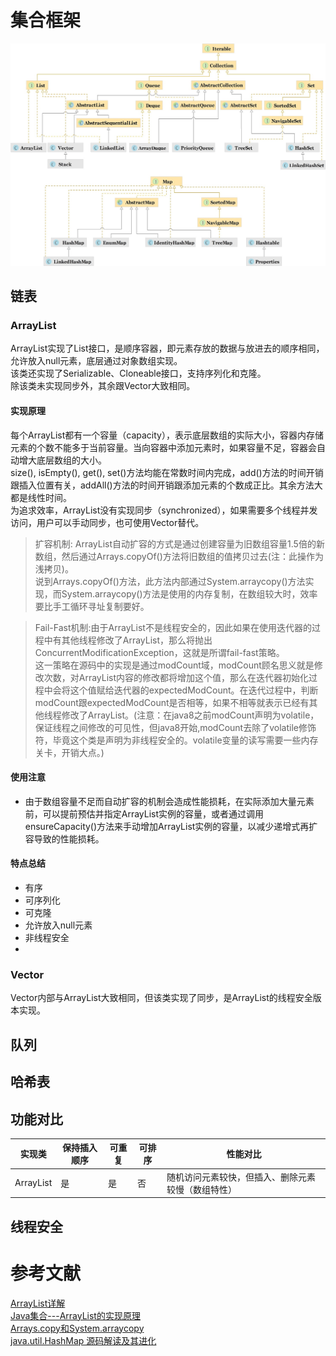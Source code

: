 # 集合框架
![集合框架](https://raw.githubusercontent.com/chengweii/resource/master/technology/Collection/resource/collection-framework-1.jpg)
## 链表
### ArrayList
ArrayList实现了List接口，是顺序容器，即元素存放的数据与放进去的顺序相同，允许放入null元素，底层通过对象数组实现。  
该类还实现了Serializable、Cloneable接口，支持序列化和克隆。  
除该类未实现同步外，其余跟Vector大致相同。  
#### 实现原理
每个ArrayList都有一个容量（capacity），表示底层数组的实际大小，容器内存储元素的个数不能多于当前容量。当向容器中添加元素时，如果容量不足，容器会自动增大底层数组的大小。  
size(), isEmpty(), get(), set()方法均能在常数时间内完成，add()方法的时间开销跟插入位置有关，addAll()方法的时间开销跟添加元素的个数成正比。其余方法大都是线性时间。  
为追求效率，ArrayList没有实现同步（synchronized），如果需要多个线程并发访问，用户可以手动同步，也可使用Vector替代。 
> 扩容机制: ArrayList自动扩容的方式是通过创建容量为旧数组容量1.5倍的新数组，然后通过Arrays.copyOf()方法将旧数组的值拷贝过去(注：此操作为浅拷贝)。  
说到Arrays.copyOf()方法，此方法内部通过System.arraycopy()方法实现，而System.arraycopy()方法是使用的内存复制，在数组较大时，效率要比手工循环寻址复制要好。

> Fail-Fast机制:由于ArrayList不是线程安全的，因此如果在使用迭代器的过程中有其他线程修改了ArrayList，那么将抛出ConcurrentModificationException，这就是所谓fail-fast策略。  
这一策略在源码中的实现是通过modCount域，modCount顾名思义就是修改次数，对ArrayList内容的修改都将增加这个值，那么在迭代器初始化过程中会将这个值赋给迭代器的expectedModCount。在迭代过程中，判断modCount跟expectedModCount是否相等，如果不相等就表示已经有其他线程修改了ArrayList。(注意：在java8之前modCount声明为volatile，保证线程之间修改的可见性，但java8开始,modCount去除了volatile修饰符，毕竟这个类是声明为非线程安全的。volatile变量的读写需要一些内存关卡，开销大点。)
#### 使用注意
* 由于数组容量不足而自动扩容的机制会造成性能损耗，在实际添加大量元素前，可以提前预估并指定ArrayList实例的容量，或者通过调用ensureCapacity()方法来手动增加ArrayList实例的容量，以减少递增式再扩容导致的性能损耗。
#### 特点总结
* 有序
* 可序列化
* 可克隆
* 允许放入null元素
* 非线程安全
* 
### Vector
Vector内部与ArrayList大致相同，但该类实现了同步，是ArrayList的线程安全版本实现。
## 队列

## 哈希表

## 功能对比
|实现类|保持插入顺序|可重复|可排序|性能对比|
|-|-|-|-|-|
|ArrayList|是|是|否|随机访问元素较快，但插入、删除元素较慢（数组特性）|
## 线程安全
# 参考文献
[ArrayList详解](http://www.cnblogs.com/qiutianyou/p/5440065.html)  
[Java集合---ArrayList的实现原理](http://www.cnblogs.com/ITtangtang/p/3948555.html)  
[Arrays.copy和System.arraycopy](http://blog.csdn.net/yangqillohe/article/details/5625159)  
[java.util.HashMap 源码解读及其进化](https://coderbee.net/index.php/java/20131018/519)  